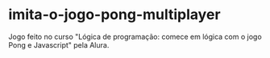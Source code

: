 # imita-o-jogo-pong-multiplayer
Jogo feito no curso "Lógica de programação: comece em lógica com o jogo Pong e Javascript" pela Alura.
